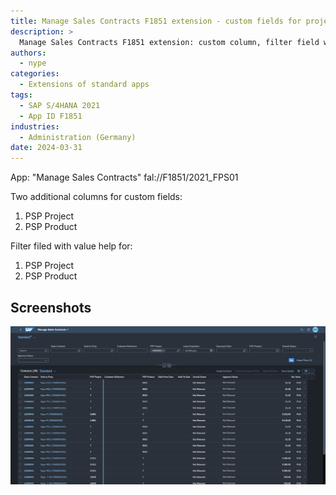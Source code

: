 ```yaml
---
title: Manage Sales Contracts F1851 extension - custom fields for projects
description: >
  Manage Sales Contracts F1851 extension: custom column, filter field with value help for projects
authors:
  - nype
categories:
  - Extensions of standard apps
tags:
  - SAP S/4HANA 2021
  - App ID F1851
industries:
  - Administration (Germany)
date: 2024-03-31
---
```


<!-- more -->

App: "Manage Sales Contracts" fal://F1851/2021_FPS01


Two additional columns for custom fields:<br>
1. PSP Project<br>
2. PSP Product<br>

Filter filed with value help for:<br>
1. PSP Project<br>
2. PSP Product<br>


## Screenshots

[![Extended SAP Fiori app F1851 ](res/F1851.png)](res/F1851.png)
